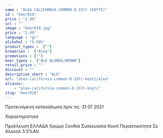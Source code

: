 ```yaml
---
name : "ALEA CALIFORNIA COMMON 0.33lt (ΚΟΥΤΙ)"
id : "beer018"
price : "2.99"
url : ""
image : "beer018.jpg"
price : "2.99"
language : "gr"
alchohol : "5.50%"
product_types :  [""]
breweries :  ["Alea"]
promotions : [""]
beer_types :  ["ALE BLONDE/BROWN"]
retail_price : ""
discount : ""
description_short : "ALE"
url: "alea-california-common-0-33lt-koyti/alea"
aliases: 
    - "alea-california-common-0-33lt-koyti"
slug: "beer018"
---
```


Προτεινόμενη κατανάλωση πρίν τις: 31 07 2021

Χαρακτηριστικά

Προέλευση
ΕΛΛΑΔΑ
Χρώμα
Ξανθιά
Συσκευασία
Κουτί
Περιεκτικότητα Σε Αλκοόλ
5.5%Alc